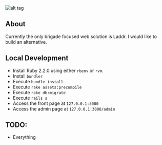 ![alt tag](http://imgur.com/AYwkeBB)
## About

Currently the only brigade focused web solution is Laddr. I would like to build an alternative.

## Local Development

* Install Ruby 2.2.0 using either `rbenv` or `rvm`.
* Install `bundler`
* Execute `bundle install`
* Execute `rake assets:precompile`
* Execute `rake db:migrate`
* Execute `rails s`
* Access the front page at `127.0.0.1:3000`
* Access the admin page at `127.0.0.1:3000/admin`

## TODO:

* Everything
